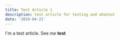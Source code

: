 ```yaml
---
title: Test Article 1
description: test article for testing and whatnot
date: '2019-04-21'
---
```

I'm a test article. See _me_ **test**
